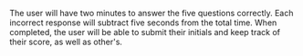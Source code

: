 The user will have two minutes to answer the five questions correctly. Each incorrect response will subtract five seconds from the total time. When completed, the user will be able to submit their initials and keep track of their score, as well as other's.